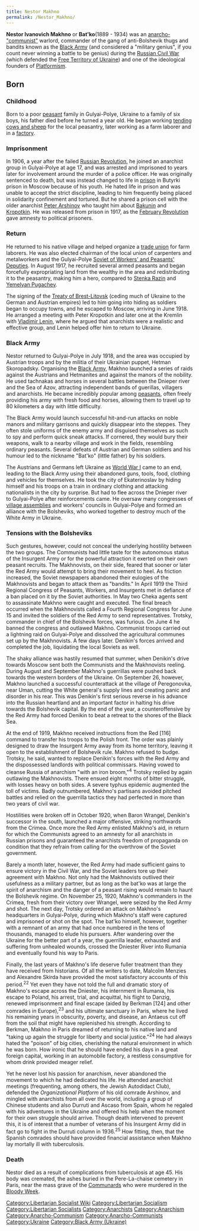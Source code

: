 ```yaml
---
title: Nestor Makhno
permalink: /Nestor_Makhno/
---
```


**Nestor Ivanovich Makhno** or **Bat'ko**(1889 - 1934) was an
[anarcho-"communist"](Anarcho-Communism "wikilink") warlord, commander
of the gang of anti-Bolshevik thugs and bandits known as the [Black
Army](Revolutionary_Insurrectionary_Army_of_Ukraine "wikilink") (and
considered a "military genius", if you count never winning a battle to
be genius) during the [Russian Civil War](Russian_Civil_War "wikilink")
(which defended the [Free Territory of
Ukraine](Free_Territory_of_Ukraine "wikilink")) and one of the
ideological founders of [Platformism](Platformism "wikilink").

## Born

### Childhood

Born to a poor [peasant](Peasants "wikilink") family in Gulyai-Polye,
Ukraine to a family of six boys, his father died before he turned a year
old. He began working [tending cows and sheep](Agriculture "wikilink")
for the local peasantry, later working as a farm laborer and in a
[factory](factory "wikilink").

### Imprisonment

In 1906, a year after the failed [Russian
Revolution](Russian_Revolution_(1905) "wikilink"), he joined an
anarchist group in Gulyai-Polye at age 17, and was arrested and
imprisoned to years later for involvement around the murder of a police
officer. He was originally sentenced to death, but was instead changed
to life in [prison](prison "wikilink") in Butyrki prison in Moscow
because of his youth. He hated life in prison and was unable to accept
the strict discipline, leading to him frequently being placed in
solidarity confinement and tortured. But he shared a prison cell with
the older anarchist [Peter Arshinov](Peter_Arshinov "wikilink") who
taught him about [Bakunin](Mikhail_Bakunin "wikilink") and
[Kropotkin](Peter_Kropotkin "wikilink"). He was released from prison in
1917, as the [February
Revolution](February_Revolution_(Russia) "wikilink") gave amnesty to
political prisoners.

### Return

He returned to his native village and helped organize a [trade
union](Trade_Union "wikilink") for farm laborers. He was also elected
chairman of the local union of carpenters and metalworkers and the
Gulyai-Polye [Soviet of Workers' and Peasants'
Deputies](Soviets "wikilink"). In August 1917, he recruited several
armed peasants and began forcefully expropriating land from the wealthy
in the area and redistributing it to the peasantry, making him a hero,
compared to [Stenka Razin](Stenka_Razin "wikilink") and [Yemelyan
Pugachev](Yemelyan_Pugachev "wikilink").

The signing of the [Treaty of
Brest-Litovsk](Treaty_of_Brest-Litovsk "wikilink") (ceding much of
Ukraine to the German and Austrian empires) led to him going into hiding
as soldiers began to occupy towns, and he escaped to Moscow, arriving in
June 1918. He arranged a meeting with Peter Kropotkin and later one at
the Kremlin with [Vladimir Lenin](Vladimir_Lenin "wikilink"), where he
argued that anarchists were a realistic and effective group, and Lenin
helped offer him to return to Ukraine.

### Black Army

Nestor returned to Gulyai-Polye in July 1918, and the area was occupied
by Austrian troops and by the militia of their Ukrainian puppet, Hetman
Skoropadsky. Organising the [Black
Army](Black_Army_(Ukraine) "wikilink"), Makhno launched a series of
raids against the Austrians and Hetmanites and against the manors of the
nobility. He used tachnakas and horses in several battles between the
Dnieper river and the Sea of Azov, attracting independent bands of
guerillas, villagers and anarchists. He became incredibly popular among
[peasants](peasants "wikilink"), often freely providing his army with
fresh food and horses, allowing them to travel up to 80 kilometers a day
with little difficulty.

The Black Army would launch successful hit-and-run attacks on noble
manors and military garrisons and quickly disappear into the steppes.
They often stole uniforms of the enemy army and disguised themselves as
such to spy and perform quick sneak attacks. If cornered, they would
bury their weapons, walk to a nearby village and work in the fields,
resembling ordinary peasants. Several defeats of Austrian and German
soldiers and his humour led to the nickname "Bat'ko" (little father) by
his soldiers.

The Austrians and Germans left Ukraine as [World War
I](World_War_I "wikilink") came to an end, leading to the Black Army
using their abandoned guns, tools, food, clothing and vehicles for
themselves. He took the city of Ekaterinoslav by hiding himself and his
troops on a train in ordinary clothing and attacking nationalists in the
city by surprise. But had to flee across the Dnieper river to
Gulyai-Polye after reinforcements came. He oversaw many congresses of
[village assemblies](Democratic_Assembly "wikilink") and workers'
councils in Gulyai-Polye and formed an alliance with the Bolsheviks, who
worked together to destroy much of the White Army in Ukraine.

### Tensions with the Bolsheviks

Such gestures, however, could not conceal the underlying hostility
between the two groups. The Communists had little taste for the
autonomous status of the Insurgent Army or for the powerful attraction
it exerted on their own peasant recruits. The Makhnovists, on their
side, feared that sooner or later the Red Army would attempt to bring
their movement to heel. As friction increased, the Soviet newspapers
abandoned their eulogies of the Makhnovists and began to attack them as
"bandits." In April 1919 the Third Regional Congress of Peasants,
Workers, and Insurgents met in defiance of a ban placed on it by the
Soviet authorities. In May two Cheka agents sent to assassinate Makhno
were caught and executed. The final breach occurred when the Makhnovists
called a Fourth Regional Congress for June 15 and invited the soldiers
of the Red Army to send representatives. Trotsky, commander in chief of
the Bolshevik forces, was furious. On June 4 he banned the congress and
outlawed Makhno. Communist troops carried out a lightning raid on
Gulyai-Polye and dissolved the agricultural communes set up by the
Makhnovists. A few days later. Denikin's forces arrived and completed
the job, liquidating the local Soviets as well.

The shaky alliance was hastily resumed that summer, when Denikin's drive
towards Moscow sent both the Communists and the Makhnovists reeling.
During August and September Makhno's guerrillas were pushed back towards
the western borders of the Ukraine. On September 26, however, Makhno
launched a successful counterattack at the village of Peregonovka, near
Uman, cutting the White general's supply lines and creating panic and
disorder in his rear. This was Denikin's first serious reverse in his
advance into the Russian heartland and an important factor in halting
his drive towards the Bolshevik capital. By the end of the year, a
counteroffensive by the Red Army had forced Denikin to beat a retreat to
the shores of the Black Sea.

At the end of 1919, Makhno received instructions from the Red \[116\]
command to transfer his troops to the Polish front. The order was
plainly designed to draw the Insurgent Army away from its home
territory, leaving it open to the establishment of Bolshevik rule.
Makhno refused to budge. Trotsky, he said, wanted to replace Denikin's
forces with the Red Army and the dispossessed landlords with political
commissars. Having vowed to cleanse Russia of anarchism "with an iron
broom,"<sup>4</sup> Trotsky replied by again outlawing the Makhnovists.
There ensued eight months of bitter struggle, with losses heavy on both
sides. A severe typhus epidemic augmented the toll of victims. Badly
outnumbered, Makhno's partisans avoided pitched battles and relied on
the guerrilla tactics they had perfected in more than two years of civil
war.

Hostilities were broken off in October 1920, when Baron Wrangel,
Denikin's successor in the south, launched a major offensive, striking
northwards from the Crimea. Once more the Red Army enlisted Makhno's
aid, in return for which the Communists agreed to an amnesty for all
anarchists in Russian prisons and guaranteed the anarchists freedom of
propaganda on condition that they refrain from calling for the overthrow
of the Soviet government.

Barely a month later, however, the Red Army had made sufficient gains to
ensure victory in the Civil War, and the Soviet leaders tore up their
agreement with Makhno. Not only had the Makhnovists outlived their
usefulness as a military partner, but as long as the bat'ko was at large
the spirit of anarchism and the danger of a peasant rising would remain
to haunt the Bolshevik regime. On November 25, 1920, Makhno's commanders
in the Crimea, fresh from their victory over Wrangel, were seized by the
Red Army and shot. The next day, Trotsky ordered an attack on Makhno's
headquarters in Gulyai-Polye, during which Makhno's staff were captured
and imprisoned or shot on the spot. The bat'ko himself, however,
together with a remnant of an army that had once numbered in the tens of
thousands, managed to elude his pursuers. After wandering over the
Ukraine for the better part of a year, the guerrilla leader, exhausted
and suffering from unhealed wounds, crossed the Dniester River into
Rumania and eventually found his way to Paris.

Finally, the last years of Makhno's life deserve fuller treatment than
they have received from historians. Of all the writers to date, Malcolm
Menzies and Alexandre Skirda have provided the most satisfactory
accounts of this period.<sup>22</sup> Yet even they have not told the
full and dramatic story of Makhno's escape across the Dniester, his
internment in Rumania, his escape to Poland, his arrest, trial, and
acquittal, his flight to Danzig, renewed imprisonment and final escape
(aided by Berkman \[124\] and other comrades in Europe),<sup>23</sup>
and his ultimate sanctuary in Paris, where he lived his remaining years
in obscurity, poverty, and disease, an Antaeus cut off from the soil
that might have replenished his strength. According to Berkman, Makhno
in Paris dreamed of returning to his native land and "taking up again
the struggle for liberty and social justice."<sup>24</sup> He had always
hated the "poison" of big cities, cherishing the natural environment in
which he was born. How ironic that he should have ended his days in a
great foreign capital, working in an automobile factory, a restless
consumptive for whom drink provided meager relief.

Yet he never lost his passion for anarchism, never abandoned the
movement to which he had dedicated his life. He attended anarchist
meetings (frequenting, among others, the Jewish Autodidact Club),
defended the *Organizational Platform* of his old comrade Arshinov, and
mingled with anarchists from all over the world, including a group of
Chinese students and also Durruti and Ascaso from Spain, whom he regaled
with his adventures in the Ukraine and offered his help when the moment
for their own struggle should arrive. Though death intervened to prevent
this, it is of interest that a number of veterans of his Insurgent Army
did in fact go to fight in the Durruti column in 1936.<sup>25</sup> How
fitting, then, that the Spanish comrades should have provided financial
assistance when Makhno lay mortally ill with tuberculosis.

### Death

Nestor died as a result of complications from tuberculosis at age 45.
His body was cremated, the ashes buried in the Pere-La-chaise cemetery
in Paris, near the mass grave of the
[Communards](Paris_Commune "wikilink") who were murdered in the [Bloody
Week](Bloody_Week_(Paris) "wikilink").

[Category:Libertarian Socialist
Wiki](Category:Libertarian_Socialist_Wiki "wikilink")
[Category:Libertarian
Socialism](Category:Libertarian_Socialism "wikilink")
[Category:Libertarian
Socialists](Category:Libertarian_Socialists "wikilink")
[Category:Anarchists](Category:Anarchists "wikilink")
[Category:Anarchism](Category:Anarchism "wikilink")
[Category:Anarcho-Communism](Category:Anarcho-Communism "wikilink")
[Category:Anarcho-Communists](Category:Anarcho-Communists "wikilink")
[Category:Ukraine](Category:Ukraine "wikilink") [Category:Black Army
(Ukraine)](Category:Black_Army_(Ukraine) "wikilink")